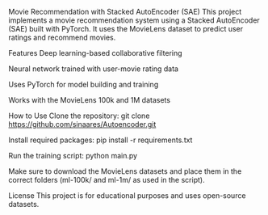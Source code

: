 Movie Recommendation with Stacked AutoEncoder (SAE)
This project implements a movie recommendation system using a Stacked AutoEncoder (SAE) built with PyTorch. It uses the MovieLens dataset to predict user ratings and recommend movies.

Features
Deep learning-based collaborative filtering

Neural network trained with user-movie rating data

Uses PyTorch for model building and training

Works with the MovieLens 100k and 1M datasets

How to Use
Clone the repository:
git clone https://github.com/sinaares/Autoencoder.git

Install required packages:
pip install -r requirements.txt

Run the training script:
python main.py

Make sure to download the MovieLens datasets and place them in the correct folders (ml-100k/ and ml-1m/ as used in the script).

License
This project is for educational purposes and uses open-source datasets.
